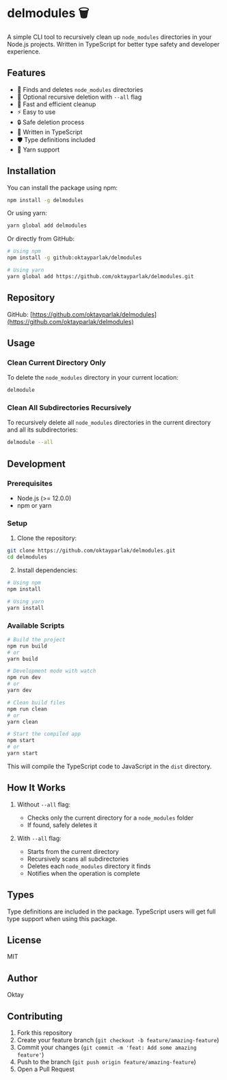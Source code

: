 # delmodules 🗑️

A simple CLI tool to recursively clean up `node_modules` directories in your Node.js projects. Written in TypeScript for better type safety and developer experience.

## Features

- 📁 Finds and deletes `node_modules` directories
- 🌳 Optional recursive deletion with `--all` flag
- 🚀 Fast and efficient cleanup
- ⚡ Easy to use
- 🔒 Safe deletion process
- 📘 Written in TypeScript
- 🛡️ Type definitions included
- 🧶 Yarn support

## Installation

You can install the package using npm:

```bash
npm install -g delmodules
```

Or using yarn:

```bash
yarn global add delmodules
```

Or directly from GitHub:

```bash
# Using npm
npm install -g github:oktayparlak/delmodules

# Using yarn
yarn global add https://github.com/oktayparlak/delmodules.git
```

## Repository

GitHub: [https://github.com/oktayparlak/delmodules](https://github.com/oktayparlak/delmodules)

## Usage

### Clean Current Directory Only

To delete the `node_modules` directory in your current location:

```bash
delmodule
```

### Clean All Subdirectories Recursively

To recursively delete all `node_modules` directories in the current directory and all its subdirectories:

```bash
delmodule --all
```

## Development

### Prerequisites

- Node.js (>= 12.0.0)
- npm or yarn

### Setup

1. Clone the repository:

```bash
git clone https://github.com/oktayparlak/delmodules.git
cd delmodules
```

2. Install dependencies:

```bash
# Using npm
npm install

# Using yarn
yarn install
```

### Available Scripts

```bash
# Build the project
npm run build
# or
yarn build

# Development mode with watch
npm run dev
# or
yarn dev

# Clean build files
npm run clean
# or
yarn clean

# Start the compiled app
npm start
# or
yarn start
```

This will compile the TypeScript code to JavaScript in the `dist` directory.

## How It Works

1. Without `--all` flag:

   - Checks only the current directory for a `node_modules` folder
   - If found, safely deletes it

2. With `--all` flag:
   - Starts from the current directory
   - Recursively scans all subdirectories
   - Deletes each `node_modules` directory it finds
   - Notifies when the operation is complete

## Types

Type definitions are included in the package. TypeScript users will get full type support when using this package.

## License

MIT

## Author

Oktay

## Contributing

1. Fork this repository
2. Create your feature branch (`git checkout -b feature/amazing-feature`)
3. Commit your changes (`git commit -m 'feat: Add some amazing feature'`)
4. Push to the branch (`git push origin feature/amazing-feature`)
5. Open a Pull Request
